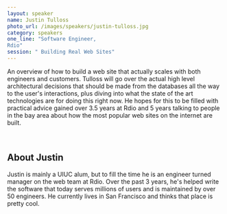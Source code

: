 ```yaml
---
layout: speaker
name: Justin Tulloss
photo_url: /images/speakers/justin-tulloss.jpg
category: speakers
one_line: "Software Engineer,
Rdio"
session: " Building Real Web Sites"
---
```

An overview of how to build a web site that actually scales with both engineers and customers. Tulloss will go over the actual high level architectural decisions that should be made from the databases all the way to the user's interactions, plus diving into what the state of the art technologies are for doing this right now. He hopes for this to be filled with practical advice gained over 3.5 years at Rdio and 5 years talking to people in the bay area about how the most popular web sites on the internet are built.

<br />

## About Justin
Justin is mainly a UIUC alum, but to fill the time he is an engineer turned manager on the web team at Rdio. Over the past 3 years, he's helped write the software that today serves millions of users and is maintained by over 50 engineers. He currently lives in San Francisco and thinks that place is pretty cool.
